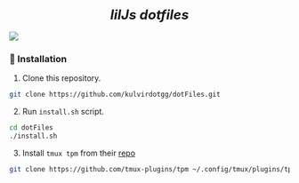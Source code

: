 <h2 align="center">
    <b style="font-size:24px;line-height:24px;vertical-align:middle;">
        <i>lilJs dotfiles</i>
    </b>
</h2>

![](./assets/)

### 🚀 Installation

1. Clone this repository.

```sh
git clone https://github.com/kulvirdotgg/dotFiles.git
```

2. Run `install.sh` script.

```sh
cd dotFiles
./install.sh
```

3. Install `tmux tpm` from their [repo](https://github.com/tmux-plugins/tpm)
```sh
git clone https://github.com/tmux-plugins/tpm ~/.config/tmux/plugins/tpm
```
